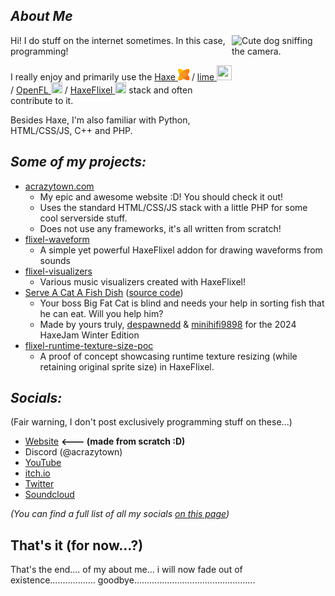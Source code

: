 ## ***About Me***
<img align="right" width="150" height="150" src="https://user-images.githubusercontent.com/47027981/147223424-495d48c3-81d9-4228-8d6b-25d687bfec35.png" alt="Cute dog sniffing the camera.">

Hi! I do stuff on the internet sometimes. In this case, programming!

I really enjoy and primarily use the <a href="https://haxe.org">Haxe <img width="18" height="18" src="assets/haxe.png"></a> / <a href="https://lime.openfl.org/">lime <img width="24" height="24" src="https://lime.openfl.org/img/logonav.png"></a> / <a href="https://openfl.org/">OpenFL <img width="18" height="18" src="https://www.openfl.org/images/icon.png"></a> / <a href="https://haxeflixel.com">HaxeFlixel <img width="18" height="18" src="assets/haxeflixel.svg"></a> stack and often contribute to it.

Besides Haxe, I'm also familiar with Python, HTML/CSS/JS, C++ and PHP.

## ***Some of my projects:***
  - [acrazytown.com](https://acrazytown.com/)
      - My epic and awesome website :D! You should check it out!
      - Uses the standard HTML/CSS/JS stack with a little PHP for some cool serverside stuff.
      - Does not use any frameworks, it's all written from scratch!
  - [flixel-waveform](https://github.com/ACrazyTown/flixel-waveform)
      - A simple yet powerful HaxeFlixel addon for drawing waveforms from sounds
  - [flixel-visualizers](https://github.com/ACrazyTown/flixel-visualizers)
      - Various music visualizers created with HaxeFlixel!
  - [Serve A Cat A Fish Dish](https://acrazytown.itch.io/haxejam2024winter) ([source code](https://github.com/ACrazyTown/haxejam-winter-2024))
      - Your boss Big Fat Cat is blind and needs your help in sorting fish that he can eat. Will you help him?
      - Made by yours truly, [despawnedd](https://github.com/despawnedd) & [minihifi9898](https://twitter.com/minihifi9898) for the 2024 HaxeJam Winter Edition
  - [flixel-runtime-texture-size-poc](https://github.com/ACrazyTown/flixel-runtime-texture-resize-poc)
      - A proof of concept showcasing runtime texture resizing (while retaining original sprite size) in HaxeFlixel.

<!-- ## Notable contributions to open-source software:
  - [HaxeFlixel](https://github.com/HaxeFlixel/flixel)
    - [Add onVolumeChange to SoundFrontEnd](https://github.com/HaxeFlixel/flixel/pull/3148)
    - [Add default antialiasing option to FlxSprite](https://github.com/HaxeFlixel/flixel/pull/2658)
-->

## ***Socials:***
(Fair warning, I don't post exclusively programming stuff on these...)

- [Website](https://acrazytown.com/) **<--- (made from scratch :D)**
- Discord (@acrazytown)
- [YouTube](https://youtube.com/c/acrazytown)
- [itch.io](https://acrazytown.itch.io/)
- [Twitter](https://twitter.com/acrazytown)
- [Soundcloud](https://soundcloud.com/a-crazy-town)

_(You can find a full list of all my socials [on this page](https://acrazytown.com/socials))_

## That's it (for now...?)
That's the end.... of my about me... i will now fade out of existence.................. goodbye................................................
